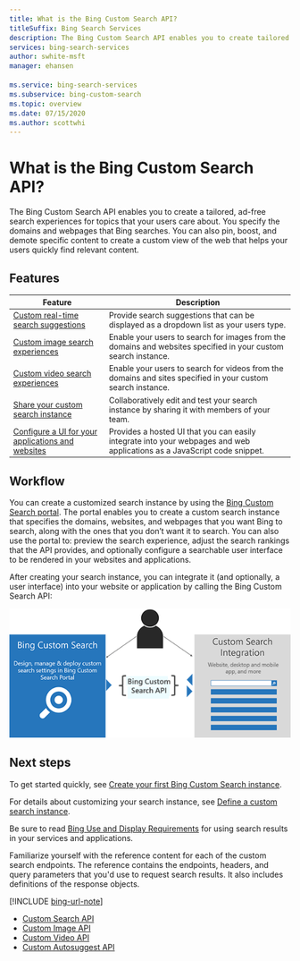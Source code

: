 ```yaml
---
title: What is the Bing Custom Search API?
titleSuffix: Bing Search Services
description: The Bing Custom Search API enables you to create tailored search experiences for topics that you care about.
services: bing-search-services
author: swhite-msft
manager: ehansen

ms.service: bing-search-services
ms.subservice: bing-custom-search
ms.topic: overview
ms.date: 07/15/2020
ms.author: scottwhi
---
```


# What is the Bing Custom Search API?

The Bing Custom Search API enables you to create a tailored, ad-free search experiences for topics that your users care about. You specify the domains and webpages that Bing searches. You can also pin, boost, and demote specific content to create a custom view of the web that helps your users quickly find relevant content. 

## Features

|Feature  |Description  |
|---------|---------|
|[Custom real-time search suggestions](../bing-custom-autosuggest/overview.md)     | Provide search suggestions that can be displayed as a dropdown list as your users type.       | 
|[Custom image search experiences](../bing-custom-image-search/overview.md)     | Enable your users to search for images from the domains and websites specified in your custom search instance.        |        
|[Custom video search experiences](../bing-custom-video-search/overview.md)     | Enable your users to search for videos from the domains and sites specified in your custom search instance.        |    
|[Share your custom search instance](how-to/share-your-custom-search.md)     | Collaboratively edit and test your search instance by sharing it with members of your team.        | 
|[Configure a UI for your applications and websites](how-to/hosted-ui.md)     | Provides a hosted UI that you can easily integrate into your webpages and web applications as a JavaScript code snippet.        | 

## Workflow

You can create a customized search instance by using the [Bing Custom Search portal](https://customsearch.ai). The portal enables you to create a custom search instance that specifies the domains, websites, and webpages that you want Bing to search, along with the ones that you don’t want it to search. You can also use the portal to: preview the search experience, adjust the search rankings that the API provides, and optionally configure a searchable user interface to be rendered in your websites and applications.

After creating your search instance, you can integrate it (and optionally, a user interface) into your website or application by calling the Bing Custom Search API:

![Image showing that you can connect to Bing custom search via the API](media/BCS-Overview.png "How Bing Custom Search works.")


## Next steps

To get started quickly, see [Create your first Bing Custom Search instance](how-to/quick-start.md).

For details about customizing your search instance, see [Define a custom search instance](how-to/define-your-custom-view.md).

Be sure to read [Bing Use and Display Requirements](../bing-web-search/use-display-requirements.md) for using search results in your services and applications.

Familiarize yourself with the reference content for each of the custom search endpoints. The reference contains the endpoints, headers, and query parameters that you'd use to request search results. It also includes definitions of the response objects.

[!INCLUDE [bing-url-note](../../includes/bing-url-note.md)]

- [Custom Search API](reference/endpoints.md)
- [Custom Image API](../bing-custom-image-search/reference/endpoints.md)
- [Custom Video API](../bing-custom-video-search/reference/endpoints.md)
- [Custom Autosuggest API](../bing-custom-autosuggest/reference/endpoints.md)

